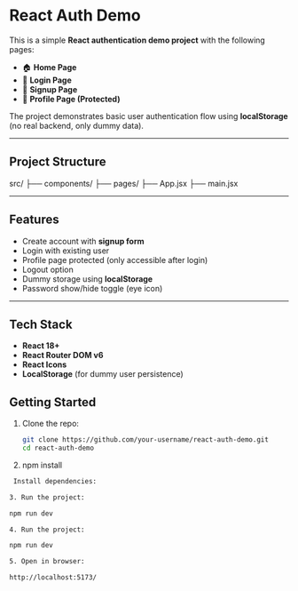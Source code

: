 # React Auth Demo 

This is a simple **React authentication demo project** with the following pages:

- 🏠 **Home Page**
- 🔑 **Login Page**
- 📝 **Signup Page**
- 👤 **Profile Page (Protected)**

The project demonstrates basic user authentication flow using **localStorage** (no real backend, only dummy data).

---

##  Project Structure
src/
├── components/
├── pages/
├── App.jsx
├── main.jsx


---

##  Features
- Create account with **signup form**
- Login with existing user
- Profile page protected (only accessible after login)
- Logout option
- Dummy storage using **localStorage**
- Password show/hide toggle (eye icon)

---

##  Tech Stack
- **React 18+**
- **React Router DOM v6**
- **React Icons**
- **LocalStorage** (for dummy user persistence)

## Getting Started

1. Clone the repo:
   ```bash
   git clone https://github.com/your-username/react-auth-demo.git
   cd react-auth-demo

   
2. npm install

  ```bash
   Install dependencies:

3. Run the project:

npm run dev

4. Run the project:

npm run dev

5. Open in browser:

http://localhost:5173/
